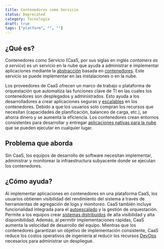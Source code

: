 ```yaml
---
title: Contenedores como Servicio
status: Deprecated
category: Tecnología
draft: true
tags: ["platform", "", ""]
---
```


## ¿Qué es? 

Contenedores como Servicio (CaaS, por sus siglas en inglés _containers as a service_) es un servicio en la nube que ayuda a administrar e implementar aplicaciones
mediante la [abstracción](/es/abstraction/) basada en [contenedores](/es/container/).
Este servicio se puede implementar en las instalaciones o en la nube. 

Los proveedores de CaaS ofrecen un marco de trabajo o plataforma de orquestación que
automatiza las funciones clave de TI en las cuales los contenedores son desplegados y administrados.
Esto ayuda a los desarrolladores a crear aplicaciones seguras y [escalables](/es/scalability/) en los contenedores.
Debido a que los usuarios solo compran los recursos que necesitan (capacidades de planificación, balanceo de carga, etc.),
se ahorra dinero y se aumenta la eficiencia.
Los contenedores crean entornos consistentes para desarrollar y
entregar [aplicaciones nativas para la nube](/es/cloud-native-apps/) que se pueden ejecutar en cualquier lugar.

## Problema que aborda

Sin CaaS, los equipos de desarrollo de software necesitan implementar, administrar y monitorear 
la infraestructura subyacente donde se ejecutan los contenedores. 

## ¿Cómo ayuda?

Al implementar aplicaciones en contenedores en una plataforma CaaS,
los usuarios obtienen visibilidad del rendimiento del sistema a través de herramientas de agregación de logs y monitoreo.
CaaS también incluye funcionalidad integrada para el [autoescalado](/es/auto-scaling/) y la gestión de orquestación.
Permite a los equipos crear [sistemas distribuidos](/es/distributed-systems/) de alta visibilidad y alta disponibilidad.
Además, al permitir implementaciones rápidas, CaaS aumenta la velocidad de desarrollo del equipo.
Mientras que los contenedores garantizan un objetivo de implementación consistente,
CaaS reduce los costos operativos de ingeniería
al reducir los recursos [DevOps](/es/devops/) necesarios para administrar un despliegue.
